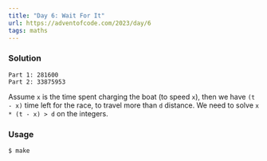 ```yaml
---
title: "Day 6: Wait For It"
url: https://adventofcode.com/2023/day/6
tags: maths
---
```


### Solution
```
Part 1: 281600
Part 2: 33875953
```

Assume `x` is the time spent charging the boat (to speed `x`), then we have `(t - x)` time left for the race, to travel more than `d` distance. We need to solve `x * (t - x) > d` on the integers.

### Usage
```
$ make
```
